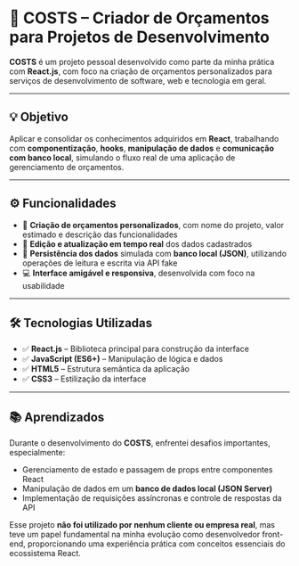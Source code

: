 # 💼 COSTS – Criador de Orçamentos para Projetos de Desenvolvimento

**COSTS** é um projeto pessoal desenvolvido como parte da minha prática com **React.js**, com foco na criação de orçamentos personalizados para serviços de desenvolvimento de software, web e tecnologia em geral.

---

## 💡 Objetivo

Aplicar e consolidar os conhecimentos adquiridos em **React**, trabalhando com **componentização**, **hooks**, **manipulação de dados** e **comunicação com banco local**, simulando o fluxo real de uma aplicação de gerenciamento de orçamentos.

---

## ⚙️ Funcionalidades

* 📝 **Criação de orçamentos personalizados**, com nome do projeto, valor estimado e descrição das funcionalidades
* 🔄 **Edição e atualização em tempo real** dos dados cadastrados
* 📂 **Persistência dos dados** simulada com **banco local (JSON)**, utilizando operações de leitura e escrita via API fake
* 💻 **Interface amigável e responsiva**, desenvolvida com foco na usabilidade

---

## 🛠️ Tecnologias Utilizadas

* ✅ **React.js** – Biblioteca principal para construção da interface
* ✅ **JavaScript (ES6+)** – Manipulação de lógica e dados
* ✅ **HTML5** – Estrutura semântica da aplicação
* ✅ **CSS3** – Estilização da interface

---

## 📚 Aprendizados

Durante o desenvolvimento do **COSTS**, enfrentei desafios importantes, especialmente:

* Gerenciamento de estado e passagem de props entre componentes React
* Manipulação de dados em um **banco de dados local (JSON Server)**
* Implementação de requisições assíncronas e controle de respostas da API

Esse projeto **não foi utilizado por nenhum cliente ou empresa real**, mas teve um papel fundamental na minha evolução como desenvolvedor front-end, proporcionando uma experiência prática com conceitos essenciais do ecossistema React.
